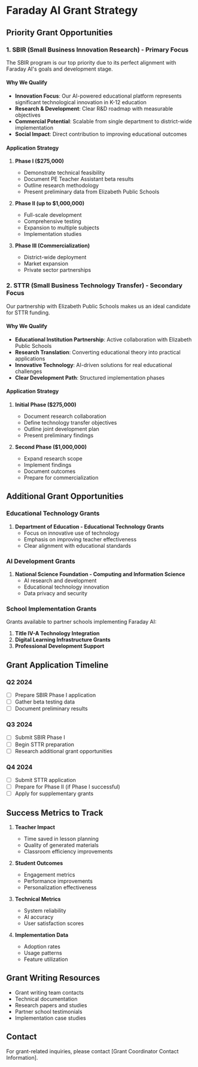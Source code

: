 # Faraday AI Grant Strategy

## Priority Grant Opportunities

### 1. SBIR (Small Business Innovation Research) - Primary Focus
The SBIR program is our top priority due to its perfect alignment with Faraday AI's goals and development stage.

#### Why We Qualify
- **Innovation Focus**: Our AI-powered educational platform represents significant technological innovation in K-12 education
- **Research & Development**: Clear R&D roadmap with measurable objectives
- **Commercial Potential**: Scalable from single department to district-wide implementation
- **Social Impact**: Direct contribution to improving educational outcomes

#### Application Strategy
1. **Phase I ($275,000)**
   - Demonstrate technical feasibility
   - Document PE Teacher Assistant beta results
   - Outline research methodology
   - Present preliminary data from Elizabeth Public Schools

2. **Phase II (up to $1,000,000)**
   - Full-scale development
   - Comprehensive testing
   - Expansion to multiple subjects
   - Implementation studies

3. **Phase III (Commercialization)**
   - District-wide deployment
   - Market expansion
   - Private sector partnerships

### 2. STTR (Small Business Technology Transfer) - Secondary Focus
Our partnership with Elizabeth Public Schools makes us an ideal candidate for STTR funding.

#### Why We Qualify
- **Educational Institution Partnership**: Active collaboration with Elizabeth Public Schools
- **Research Translation**: Converting educational theory into practical applications
- **Innovative Technology**: AI-driven solutions for real educational challenges
- **Clear Development Path**: Structured implementation phases

#### Application Strategy
1. **Initial Phase ($275,000)**
   - Document research collaboration
   - Define technology transfer objectives
   - Outline joint development plan
   - Present preliminary findings

2. **Second Phase ($1,000,000)**
   - Expand research scope
   - Implement findings
   - Document outcomes
   - Prepare for commercialization

## Additional Grant Opportunities

### Educational Technology Grants
1. **Department of Education - Educational Technology Grants**
   - Focus on innovative use of technology
   - Emphasis on improving teacher effectiveness
   - Clear alignment with educational standards

### AI Development Grants
1. **National Science Foundation - Computing and Information Science**
   - AI research and development
   - Educational technology innovation
   - Data privacy and security

### School Implementation Grants
Grants available to partner schools implementing Faraday AI:
1. **Title IV-A Technology Integration**
2. **Digital Learning Infrastructure Grants**
3. **Professional Development Support**

## Grant Application Timeline

### Q2 2024
- [ ] Prepare SBIR Phase I application
- [ ] Gather beta testing data
- [ ] Document preliminary results

### Q3 2024
- [ ] Submit SBIR Phase I
- [ ] Begin STTR preparation
- [ ] Research additional grant opportunities

### Q4 2024
- [ ] Submit STTR application
- [ ] Prepare for Phase II (if Phase I successful)
- [ ] Apply for supplementary grants

## Success Metrics to Track
1. **Teacher Impact**
   - Time saved in lesson planning
   - Quality of generated materials
   - Classroom efficiency improvements

2. **Student Outcomes**
   - Engagement metrics
   - Performance improvements
   - Personalization effectiveness

3. **Technical Metrics**
   - System reliability
   - AI accuracy
   - User satisfaction scores

4. **Implementation Data**
   - Adoption rates
   - Usage patterns
   - Feature utilization

## Grant Writing Resources
- Grant writing team contacts
- Technical documentation
- Research papers and studies
- Partner school testimonials
- Implementation case studies

## Contact
For grant-related inquiries, please contact [Grant Coordinator Contact Information]. 